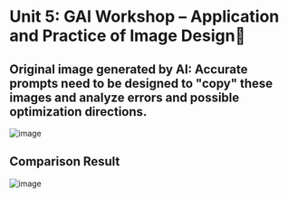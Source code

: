 # Unit 5: GAI Workshop – Application and Practice of Image Design🚀

## Original image generated by AI: Accurate prompts need to be designed to "copy" these images and analyze errors and possible optimization directions.

![image](https://github.com/user-attachments/assets/910afa51-8a10-4d03-b1a4-01d4e806fb67)

## Comparison Result
![image](https://github.com/user-attachments/assets/1af9b24b-66f1-4fda-b59f-77807006c93a)
